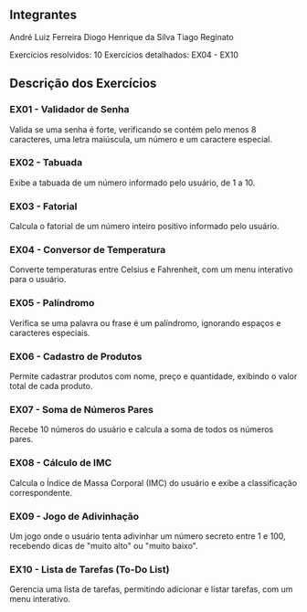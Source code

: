 ## Integrantes ##
  André Luiz Ferreira
  Diogo Henrique da Silva
  Tiago Reginato 

Exercícios resolvidos: 10
Exercícios detalhados: EX04 - EX10

## Descrição dos Exercícios ##

### EX01 - Validador de Senha
Valida se uma senha é forte, verificando se contém pelo menos 8 caracteres, uma letra maiúscula, um número e um caractere especial.

### EX02 - Tabuada
Exibe a tabuada de um número informado pelo usuário, de 1 a 10.

### EX03 - Fatorial
Calcula o fatorial de um número inteiro positivo informado pelo usuário.

### EX04 - Conversor de Temperatura
Converte temperaturas entre Celsius e Fahrenheit, com um menu interativo para o usuário.

### EX05 - Palíndromo
Verifica se uma palavra ou frase é um palíndromo, ignorando espaços e caracteres especiais.

### EX06 - Cadastro de Produtos
Permite cadastrar produtos com nome, preço e quantidade, exibindo o valor total de cada produto.

### EX07 - Soma de Números Pares
Recebe 10 números do usuário e calcula a soma de todos os números pares.

### EX08 - Cálculo de IMC
Calcula o Índice de Massa Corporal (IMC) do usuário e exibe a classificação correspondente.

### EX09 - Jogo de Adivinhação
Um jogo onde o usuário tenta adivinhar um número secreto entre 1 e 100, recebendo dicas de "muito alto" ou "muito baixo".

### EX10 - Lista de Tarefas (To-Do List)
Gerencia uma lista de tarefas, permitindo adicionar e listar tarefas, com um menu interativo.